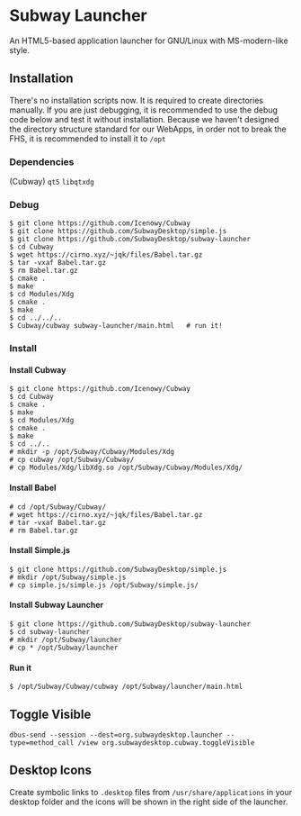 # Subway Launcher

An HTML5-based application launcher for GNU/Linux with MS-modern-like style.

## Installation

There's no installation scripts now. It is required to create directories manually.
If you are just debugging, it is recommended to use the debug code below and test it without installation.
Because we haven't designed the directory structure standard for our WebApps, in order not to break the FHS, it is recommended to install it to `/opt`

### Dependencies

(Cubway)
`qt5` `libqtxdg`

### Debug
```
$ git clone https://github.com/Icenowy/Cubway
$ git clone https://github.com/SubwayDesktop/simple.js
$ git clone https://github.com/SubwayDesktop/subway-launcher
$ cd Cubway
$ wget https://cirno.xyz/~jqk/files/Babel.tar.gz
$ tar -vxaf Babel.tar.gz
$ rm Babel.tar.gz
$ cmake .
$ make
$ cd Modules/Xdg
$ cmake .
$ make
$ cd ../../..
$ Cubway/cubway subway-launcher/main.html   # run it!
```

### Install

#### Install Cubway
```
$ git clone https://github.com/Icenowy/Cubway
$ cd Cubway
$ cmake .
$ make
$ cd Modules/Xdg
$ cmake .
$ make
$ cd ../..
# mkdir -p /opt/Subway/Cubway/Modules/Xdg
# cp cubway /opt/Subway/Cubway/
# cp Modules/Xdg/libXdg.so /opt/Subway/Cubway/Modules/Xdg/
```
#### Install Babel
```
# cd /opt/Subway/Cubway/
# wget https://cirno.xyz/~jqk/files/Babel.tar.gz
# tar -vxaf Babel.tar.gz
# rm Babel.tar.gz
```
#### Install Simple.js
```
$ git clone https://github.com/SubwayDesktop/simple.js
# mkdir /opt/Subway/simple.js
# cp simple.js/simple.js /opt/Subway/simple.js/
```
#### Install Subway Launcher
```
$ git clone https://github.com/SubwayDesktop/subway-launcher
$ cd subway-launcher
# mkdir /opt/Subway/launcher
# cp * /opt/Subway/launcher
```

#### Run it

```
$ /opt/Subway/Cubway/cubway /opt/Subway/launcher/main.html
```

## Toggle Visible

```
dbus-send --session --dest=org.subwaydesktop.launcher --type=method_call /view org.subwaydesktop.cubway.toggleVisible
```

## Desktop Icons

Create symbolic links to `.desktop` files from `/usr/share/applications` in your desktop folder and the icons will be shown in the right side of the launcher.
